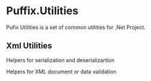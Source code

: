 # Puffix.Utilities

Pufix Utilities is a set of common utilities for .Net Project.

## Xml Utilities
Helpers for serialization and deserializartion

Helpers for XML document or data validation
